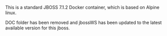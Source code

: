 This is a standard JBOSS 7.1.2 Docker container, which is based on Alpine linux.

DOC folder has been removed and jbossWS has been updated to the latest available version
for this jboss.


